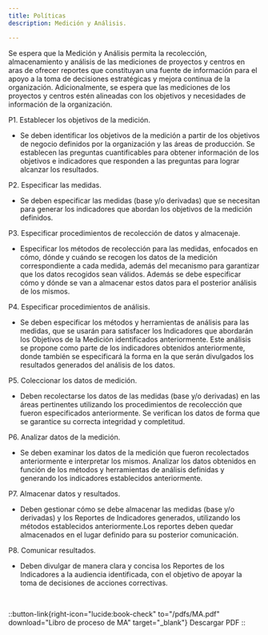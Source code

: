 ```yaml
---
title: Políticas
description: Medición y Análisis.

---
```

Se espera que la Medición y Análisis permita la recolección, almacenamiento y análisis 
de las mediciones de proyectos y centros en aras de ofrecer reportes que constituyan 
una fuente de información para el apoyo a la toma de decisiones estratégicas y mejora 
continua de la organización. Adicionalmente, se espera que las mediciones de los 
proyectos y centros estén alineadas con los objetivos y necesidades de información de 
la organización.

P1. Establecer los objetivos de la medición.

- Se deben identificar los objetivos de la medición a partir de los objetivos de negocio 
definidos por la organización y las áreas de producción. Se establecen las preguntas 
cuantificables para obtener información de los objetivos e indicadores que responden a 
las preguntas para lograr alcanzar los resultados.

P2. Especificar las medidas.
- Se deben especificar las medidas (base y/o derivadas) que se necesitan para generar
los indicadores que abordan los objetivos de la medición definidos.

P3. Especificar procedimientos de recolección de datos y almacenaje.
- Especificar los métodos de recolección para las medidas, enfocados en cómo, dónde y cuándo se recogen los datos de la medición correspondiente a cada medida, además del mecanismo para garantizar que los datos recogidos sean válidos. Además se debe especificar cómo y dónde se van a almacenar estos datos para el posterior análisis de los mismos.

P4. Especificar procedimientos de análisis.
- Se deben especificar los métodos y herramientas de análisis para las medidas, que se usarán para satisfacer los Indicadores que abordarán los Objetivos de la Medición identificados anteriormente. Este análisis se propone como parte de los indicadores obtenidos anteriormente, donde también se especificará la forma en la que serán divulgados los resultados generados del análisis de los datos.

P5. Coleccionar los datos de medición.
- Deben recolectarse los datos de las medidas (base y/o derivadas) en las áreas pertinentes utilizando los procedimientos de recolección que fueron especificados anteriormente. Se verifican los datos de forma que se garantice su correcta integridad y completitud.

P6. Analizar datos de la medición.
- Se deben examinar los datos de la medición que fueron recolectados anteriormente e
interpretar los mismos. Analizar los datos obtenidos en función de los métodos y herramientas de análisis definidas y generando los indicadores establecidos anteriormente.

P7. Almacenar datos y resultados.
- Deben gestionar cómo se debe almacenar las medidas (base y/o derivadas) y los Reportes de Indicadores generados, utilizando los métodos establecidos anteriormente.Los reportes deben quedar almacenados en el lugar definido para su posterior comunicación.

P8. Comunicar resultados.
- Deben divulgar de manera clara y concisa los Reportes de los Indicadores a la 
audiencia identificada, con el objetivo de apoyar la toma de decisiones de acciones 
correctivas.

<br>

::button-link{right-icon="lucide:book-check" to="/pdfs/MA.pdf" download="Libro de proceso de MA" target="_blank"}
  Descargar PDF
::